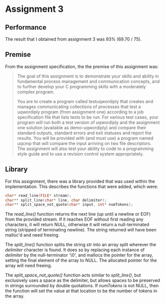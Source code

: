 # Assignment 3

## Performance

The result that I obtained from assignment 3 was 93% (69.70 / 75).

## Premise

From the assignment specification, the the premise of this assignment was:

> The goal of this assignment is to demonstrate your skills and ability in fundamental process management and communication concepts, and to further develop your C programming skills with a moderately complex program.
>
> You are to create a program called testuqwordiply that creates and manages communicating collections of processes that test a uqwordiply program (from assignment one) according to a job specification file that lists tests to be run. For various test cases, your program will run both a test version of uqwordiply and the assignment one solution (available as demo-uqwordiply) and compare their standard outputs, standard errors and exit statuses and report the results. You will be provided with (and must use) a program named uqcmp that will compare the input arriving on two file descriptors. The assignment will also test your ability to code to a programming style guide and to use a revision control system appropriately.

## Library

For this assignment, there was a library provided that was used within the implementation. This describes the functions that were added, which were:

```c
char* read_line(FILE* stream);
char** split_line(char* line, char delimiter);
char** split_space_not_quote(char* input, int* numTokens);
```

The *read_line()* function returns the next line (up until a newline or EOF) from the provided stream. If it reaches EOF without first reading any characters, it will return NULL, otherwise it will return a null-terminated string (stripped of terminating newline). The string returned will have been malloc'd and need freeing.

The *split_line()* function splits the string *str* into an array split wherever the *delimiter* character is found. It does so by replacing each instance of *delimiter* by the null-terminator '\0', and mallocs the pointer for the array, setting the final element of the array to NULL. The allocated pointer for the array will need freeing.

The *split_space_not_quote()* function acts similar to *split_line()*, but exclusively uses a space as the delimiter, but allows spaces to be preserved in strings surrounded by double quotations. If *numTokens* is not NULL, then the function will set the value at that location to be the number of tokens in the array.
